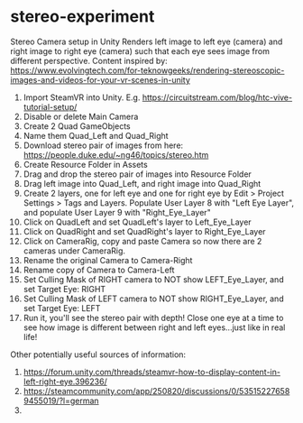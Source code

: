 # stereo-experiment


Stereo Camera setup in Unity
Renders left image to left eye (camera) and right image to right eye (camera) such that each eye sees image from different perspective.
Content inspired by: https://www.evolvingtech.com/for-teknowgeeks/rendering-stereoscopic-images-and-videos-for-your-vr-scenes-in-unity

1. Import SteamVR into Unity. E.g. https://circuitstream.com/blog/htc-vive-tutorial-setup/
2. Disable or delete Main Camera
3. Create 2 Quad GameObjects
4. Name them Quad_Left and Quad_Right
5. Download stereo pair of images from here: https://people.duke.edu/~ng46/topics/stereo.htm
6. Create Resource Folder in Assets
7. Drag and drop the stereo pair of images into Resource Folder
8. Drag left image into Quad_Left, and right image into Quad_Right
9. Create 2 layers, one for left eye and one for right eye by Edit > Project Settings > Tags and Layers. Populate User Layer 8 with "Left Eye Layer", and populate User Layer 9 with "Right_Eye_Layer"
10. Click on QuadLeft and set QuadLeft's layer to Left_Eye_Layer
11. Click on QuadRight and set QuadRight's layer to Right_Eye_Layer
12. Click on CameraRig, copy and paste Camera so now there are 2 cameras under CameraRig.
13. Rename the original Camera to Camera-Right
14. Rename copy of Camera to Camera-Left
15. Set Culling Mask of RIGHT camera to NOT show LEFT_Eye_Layer, and set Target Eye: RIGHT
16. Set Culling Mask of LEFT camera to NOT show RIGHT_Eye_Layer, and set Target Eye: LEFT
17. Run it, you'll see the stereo pair with depth! Close one eye at a time to see how image is different between right and left eyes...just like in real life!





Other potentially useful sources of information: 
1. https://forum.unity.com/threads/steamvr-how-to-display-content-in-left-right-eye.396236/
2. https://steamcommunity.com/app/250820/discussions/0/535152276589455019/?l=german
3. 
